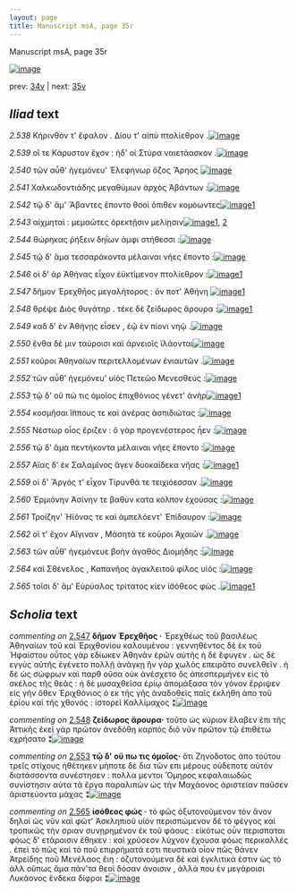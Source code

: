 ```yaml
---
layout: page
title: Manuscript msA, page 35r
---
```


Manuscript msA, page 35r

[![image](http://www.homermultitext.org/iipsrv?OBJ=IIP,1.0&FIF=/project/homer/pyramidal/deepzoom/hmt/vaimg/2017a/VA035RN_0036.tif&WID=100&CVT=JPEG)](http://www.homermultitext.org/ict2/?urn=urn:cite2:hmt:vaimg.2017a:VA035RN_0036)

prev:  [34v](../34v) | next:  [35v](../35v)

## *Iliad* text

*2.538* <a id="2.538"/> Κήρινθόν τ' 					ἔφαλον . Δίου τ' αἰπὺ 					πτολίεθρον .[![image](http://www.homermultitext.org/iipsrv?OBJ=IIP,1.0&FIF=/project/homer/pyramidal/deepzoom/hmt/vaimg/2017a/VA035RN_0036.tif&RGN=0.149,0.2047,0.374,0.0339&WID=1000&CVT=JPEG)](http://www.homermultitext.org/ict2/?urn=urn:cite2:hmt:vaimg.2017a:VA035RN_0036@0.149,0.2047,0.374,0.0339)

*2.539* <a id="2.539"/> οἵ τε Κάρυστον 					ἔχον : ἠδ' οἱ Στύρα 					ναιετάασκον .[![image](http://www.homermultitext.org/iipsrv?OBJ=IIP,1.0&FIF=/project/homer/pyramidal/deepzoom/hmt/vaimg/2017a/VA035RN_0036.tif&RGN=0.154,0.2272,0.374,0.0256&WID=1000&CVT=JPEG)](http://www.homermultitext.org/ict2/?urn=urn:cite2:hmt:vaimg.2017a:VA035RN_0036@0.154,0.2272,0.374,0.0256)

*2.540* <a id="2.540"/> τῶν αὖθ' ἡγεμόνευ' Ἐλεφήνωρ ὄζος Ἄρηος 				[![image](http://www.homermultitext.org/iipsrv?OBJ=IIP,1.0&FIF=/project/homer/pyramidal/deepzoom/hmt/vaimg/2017a/VA035RN_0036.tif&RGN=0.154,0.2438,0.374,0.0256&WID=1000&CVT=JPEG)](http://www.homermultitext.org/ict2/?urn=urn:cite2:hmt:vaimg.2017a:VA035RN_0036@0.154,0.2438,0.374,0.0256)

*2.541* <a id="2.541"/> Χαλκωδοντιάδης 					μεγαθύμων ἀρχὸς Ἀβάντων :[![image](http://www.homermultitext.org/iipsrv?OBJ=IIP,1.0&FIF=/project/homer/pyramidal/deepzoom/hmt/vaimg/2017a/VA035RN_0036.tif&RGN=0.153,0.2649,0.39,0.0256&WID=1000&CVT=JPEG)](http://www.homermultitext.org/ict2/?urn=urn:cite2:hmt:vaimg.2017a:VA035RN_0036@0.153,0.2649,0.39,0.0256)

*2.542* <a id="2.542"/> τῷ δ' ἅμ' Ἄβαντες ἕποντο θοοὶ ὄπιθεν κομόωντες[![image](http://www.homermultitext.org/iipsrv?OBJ=IIP,1.0&FIF=/project/homer/pyramidal/deepzoom/hmt/vaimg/2017a/VA035RN_0036.tif&RGN=0.153,0.2822,0.408,0.0256&WID=1000&CVT=JPEG)](http://www.homermultitext.org/ict2/?urn=urn:cite2:hmt:vaimg.2017a:VA035RN_0036@0.153,0.2822,0.408,0.0256)[1](#msA_2.626)

*2.543* <a id="2.543"/> αἰχμηταὶ : μεμαῶτες ὀρεκτῇσιν μελίῃσιν[![image](http://www.homermultitext.org/iipsrv?OBJ=IIP,1.0&FIF=/project/homer/pyramidal/deepzoom/hmt/vaimg/2017a/VA035RN_0036.tif&RGN=0.15,0.3032,0.408,0.0256&WID=1000&CVT=JPEG)](http://www.homermultitext.org/ict2/?urn=urn:cite2:hmt:vaimg.2017a:VA035RN_0036@0.15,0.3032,0.408,0.0256)[1](#msA_2.627), [2](#msA_2.628)

*2.544* <a id="2.544"/> θώρηκας ῥήξειν δηΐων ἀμφι στήθεσσι :[![image](http://www.homermultitext.org/iipsrv?OBJ=IIP,1.0&FIF=/project/homer/pyramidal/deepzoom/hmt/vaimg/2017a/VA035RN_0036.tif&RGN=0.15,0.322,0.408,0.0256&WID=1000&CVT=JPEG)](http://www.homermultitext.org/ict2/?urn=urn:cite2:hmt:vaimg.2017a:VA035RN_0036@0.15,0.322,0.408,0.0256)

*2.545* <a id="2.545"/> τῷ δ' ἅμα τεσσαράκοντα μέλαιναι νῆες ἕποντο :[![image](http://www.homermultitext.org/iipsrv?OBJ=IIP,1.0&FIF=/project/homer/pyramidal/deepzoom/hmt/vaimg/2017a/VA035RN_0036.tif&RGN=0.148,0.3424,0.42,0.0256&WID=1000&CVT=JPEG)](http://www.homermultitext.org/ict2/?urn=urn:cite2:hmt:vaimg.2017a:VA035RN_0036@0.148,0.3424,0.42,0.0256)

*2.546* <a id="2.546"/> οἱ δ' άρ Ἀθήνας 					εἶχον ἐϋκτίμενον πτολίεθρον :[![image](http://www.homermultitext.org/iipsrv?OBJ=IIP,1.0&FIF=/project/homer/pyramidal/deepzoom/hmt/vaimg/2017a/VA035RN_0036.tif&RGN=0.148,0.3634,0.42,0.0256&WID=1000&CVT=JPEG)](http://www.homermultitext.org/ict2/?urn=urn:cite2:hmt:vaimg.2017a:VA035RN_0036@0.148,0.3634,0.42,0.0256)[1](#msA_2.629)

*2.547* <a id="2.547"/> δῆμον Ἐρεχθῆος 					μεγαλήτορος : ὅν ποτ' Ἀθήνη 				[![image](http://www.homermultitext.org/iipsrv?OBJ=IIP,1.0&FIF=/project/homer/pyramidal/deepzoom/hmt/vaimg/2017a/VA035RN_0036.tif&RGN=0.143,0.3792,0.42,0.0256&WID=1000&CVT=JPEG)](http://www.homermultitext.org/ict2/?urn=urn:cite2:hmt:vaimg.2017a:VA035RN_0036@0.143,0.3792,0.42,0.0256)[1](#msA_2.630)

*2.548* <a id="2.548"/> θρέψε Διὸς θυγάτηρ . τέκε 					δὲ ζείδωρος ἄρουρα :[![image](http://www.homermultitext.org/iipsrv?OBJ=IIP,1.0&FIF=/project/homer/pyramidal/deepzoom/hmt/vaimg/2017a/VA035RN_0036.tif&RGN=0.143,0.3995,0.42,0.0256&WID=1000&CVT=JPEG)](http://www.homermultitext.org/ict2/?urn=urn:cite2:hmt:vaimg.2017a:VA035RN_0036@0.143,0.3995,0.42,0.0256)[1](#msA_2.631)

*2.549* <a id="2.549"/> καδ δ' ἐν Ἀθήνῃς 					εἷσεν , ἑῷ ἐν πίονι νηῷ .[![image](http://www.homermultitext.org/iipsrv?OBJ=IIP,1.0&FIF=/project/homer/pyramidal/deepzoom/hmt/vaimg/2017a/VA035RN_0036.tif&RGN=0.14,0.4184,0.42,0.0256&WID=1000&CVT=JPEG)](http://www.homermultitext.org/ict2/?urn=urn:cite2:hmt:vaimg.2017a:VA035RN_0036@0.14,0.4184,0.42,0.0256)

*2.550* <a id="2.550"/> ἔνθα δέ μιν ταύροισι καὶ ἀρνειοῖς ϊλάονται[![image](http://www.homermultitext.org/iipsrv?OBJ=IIP,1.0&FIF=/project/homer/pyramidal/deepzoom/hmt/vaimg/2017a/VA035RN_0036.tif&RGN=0.139,0.4387,0.42,0.0256&WID=1000&CVT=JPEG)](http://www.homermultitext.org/ict2/?urn=urn:cite2:hmt:vaimg.2017a:VA035RN_0036@0.139,0.4387,0.42,0.0256)

*2.551* <a id="2.551"/> κοῦροι Ἀθηναίων 					περιτελλομένων ἐνιαυτῶν .[![image](http://www.homermultitext.org/iipsrv?OBJ=IIP,1.0&FIF=/project/homer/pyramidal/deepzoom/hmt/vaimg/2017a/VA035RN_0036.tif&RGN=0.139,0.456,0.42,0.0256&WID=1000&CVT=JPEG)](http://www.homermultitext.org/ict2/?urn=urn:cite2:hmt:vaimg.2017a:VA035RN_0036@0.139,0.456,0.42,0.0256)

*2.552* <a id="2.552"/> τῶν αὖθ' ἡγεμόνευ' υἱὸς Πετεῶο 					 Μενεσθεύς :[![image](http://www.homermultitext.org/iipsrv?OBJ=IIP,1.0&FIF=/project/homer/pyramidal/deepzoom/hmt/vaimg/2017a/VA035RN_0036.tif&RGN=0.135,0.474,0.42,0.0256&WID=1000&CVT=JPEG)](http://www.homermultitext.org/ict2/?urn=urn:cite2:hmt:vaimg.2017a:VA035RN_0036@0.135,0.474,0.42,0.0256)

*2.553* <a id="2.553"/> τῷ δ' οὔ πώ τις ὁμοῖος ἐπιχθόνιος γένετ' ἀνὴρ[![image](http://www.homermultitext.org/iipsrv?OBJ=IIP,1.0&FIF=/project/homer/pyramidal/deepzoom/hmt/vaimg/2017a/VA035RN_0036.tif&RGN=0.135,0.4936,0.42,0.0256&WID=1000&CVT=JPEG)](http://www.homermultitext.org/ict2/?urn=urn:cite2:hmt:vaimg.2017a:VA035RN_0036@0.135,0.4936,0.42,0.0256)[1](#msA_2.632)

*2.554* <a id="2.554"/> κοσμῆσαι ἵ̈ππους τε καὶ ἀνέρας ἀσπιδιώτας :[![image](http://www.homermultitext.org/iipsrv?OBJ=IIP,1.0&FIF=/project/homer/pyramidal/deepzoom/hmt/vaimg/2017a/VA035RN_0036.tif&RGN=0.134,0.5117,0.42,0.0256&WID=1000&CVT=JPEG)](http://www.homermultitext.org/ict2/?urn=urn:cite2:hmt:vaimg.2017a:VA035RN_0036@0.134,0.5117,0.42,0.0256)

*2.555* <a id="2.555"/> Νέστωρ οἶος ἔριζεν : ὃ 					γὰρ προγενέστερος ἦεν :[![image](http://www.homermultitext.org/iipsrv?OBJ=IIP,1.0&FIF=/project/homer/pyramidal/deepzoom/hmt/vaimg/2017a/VA035RN_0036.tif&RGN=0.133,0.5335,0.42,0.0256&WID=1000&CVT=JPEG)](http://www.homermultitext.org/ict2/?urn=urn:cite2:hmt:vaimg.2017a:VA035RN_0036@0.133,0.5335,0.42,0.0256)

*2.556* <a id="2.556"/> τῷ δ' ἅμα πεντήκοντα μέλαιναι νῆες ἕποντο :[![image](http://www.homermultitext.org/iipsrv?OBJ=IIP,1.0&FIF=/project/homer/pyramidal/deepzoom/hmt/vaimg/2017a/VA035RN_0036.tif&RGN=0.133,0.5515,0.42,0.0256&WID=1000&CVT=JPEG)](http://www.homermultitext.org/ict2/?urn=urn:cite2:hmt:vaimg.2017a:VA035RN_0036@0.133,0.5515,0.42,0.0256)

*2.557* <a id="2.557"/> Αἴας δ' ἐκ Σαλαμῖνος ἄγεν δυοκαίδεκα νῆας :[![image](http://www.homermultitext.org/iipsrv?OBJ=IIP,1.0&FIF=/project/homer/pyramidal/deepzoom/hmt/vaimg/2017a/VA035RN_0036.tif&RGN=0.133,0.5719,0.42,0.0256&WID=1000&CVT=JPEG)](http://www.homermultitext.org/ict2/?urn=urn:cite2:hmt:vaimg.2017a:VA035RN_0036@0.133,0.5719,0.42,0.0256)[1](#msA_2.633)

*2.559* <a id="2.559"/> οἱ δ' Ἄργός τ' 					εἶχον Τίρυνθά τε 					τειχιόεσσαν .[![image](http://www.homermultitext.org/iipsrv?OBJ=IIP,1.0&FIF=/project/homer/pyramidal/deepzoom/hmt/vaimg/2017a/VA035RN_0036.tif&RGN=0.13,0.5892,0.42,0.0256&WID=1000&CVT=JPEG)](http://www.homermultitext.org/ict2/?urn=urn:cite2:hmt:vaimg.2017a:VA035RN_0036@0.13,0.5892,0.42,0.0256)

*2.560* <a id="2.560"/> Ἑρμιόνην 					 Ἀσίνην τε βαθὺν κατα 					κόλπον ἐχούσας :[![image](http://www.homermultitext.org/iipsrv?OBJ=IIP,1.0&FIF=/project/homer/pyramidal/deepzoom/hmt/vaimg/2017a/VA035RN_0036.tif&RGN=0.155,0.608,0.42,0.0256&WID=1000&CVT=JPEG)](http://www.homermultitext.org/ict2/?urn=urn:cite2:hmt:vaimg.2017a:VA035RN_0036@0.155,0.608,0.42,0.0256)

*2.561* <a id="2.561"/> Τροίζην' 					 Ἠϊόνας τε καὶ ἀμπελόεντ' 						 Ἐπίδαυρον :[![image](http://www.homermultitext.org/iipsrv?OBJ=IIP,1.0&FIF=/project/homer/pyramidal/deepzoom/hmt/vaimg/2017a/VA035RN_0036.tif&RGN=0.153,0.629,0.42,0.0256&WID=1000&CVT=JPEG)](http://www.homermultitext.org/ict2/?urn=urn:cite2:hmt:vaimg.2017a:VA035RN_0036@0.153,0.629,0.42,0.0256)

*2.562* <a id="2.562"/> οἵ τ' ἔχον Αἴγιναν , Μάσητά τε κοῦροι Ἀχαιῶν .[![image](http://www.homermultitext.org/iipsrv?OBJ=IIP,1.0&FIF=/project/homer/pyramidal/deepzoom/hmt/vaimg/2017a/VA035RN_0036.tif&RGN=0.152,0.6456,0.42,0.0256&WID=1000&CVT=JPEG)](http://www.homermultitext.org/ict2/?urn=urn:cite2:hmt:vaimg.2017a:VA035RN_0036@0.152,0.6456,0.42,0.0256)

*2.563* <a id="2.563"/> τῶν αὖθ' ἡγεμόνευε βοὴν ἀγαθὸς Διομήδης :[![image](http://www.homermultitext.org/iipsrv?OBJ=IIP,1.0&FIF=/project/homer/pyramidal/deepzoom/hmt/vaimg/2017a/VA035RN_0036.tif&RGN=0.152,0.6637,0.42,0.0256&WID=1000&CVT=JPEG)](http://www.homermultitext.org/ict2/?urn=urn:cite2:hmt:vaimg.2017a:VA035RN_0036@0.152,0.6637,0.42,0.0256)

*2.564* <a id="2.564"/> καὶ Σθένελος , 						 Καπανῆος ἀγακλειτοῦ φίλος 					υἱός :[![image](http://www.homermultitext.org/iipsrv?OBJ=IIP,1.0&FIF=/project/homer/pyramidal/deepzoom/hmt/vaimg/2017a/VA035RN_0036.tif&RGN=0.151,0.681,0.42,0.0256&WID=1000&CVT=JPEG)](http://www.homermultitext.org/ict2/?urn=urn:cite2:hmt:vaimg.2017a:VA035RN_0036@0.151,0.681,0.42,0.0256)

*2.565* <a id="2.565"/> τοῖσι δ' ἅμ' Εὐρύαλος 					τρίτατος κίεν ἰ̈σόθεος φὼς .[![image](http://www.homermultitext.org/iipsrv?OBJ=IIP,1.0&FIF=/project/homer/pyramidal/deepzoom/hmt/vaimg/2017a/VA035RN_0036.tif&RGN=0.152,0.6968,0.42,0.0256&WID=1000&CVT=JPEG)](http://www.homermultitext.org/ict2/?urn=urn:cite2:hmt:vaimg.2017a:VA035RN_0036@0.152,0.6968,0.42,0.0256)[1](#msA_2.634)

## *Scholia* text

*commenting on* [2.547](#2.547)  <a id="msA_2.630"/> **δῆμον Ἐρεχθῆος ·** Ἐρεχθέως τοῦ βασιλέως Ἀθηναίων τοῦ καὶ Ἐριχθονίου καλουμένου : γεννηθέντος δὲ ἐκ τοῦ Ἡφαίστου οὗτος γὰρ εδίωκεν Ἀθηνᾶν ἐρῶν αὐτῆς ἡ δὲ ἒφυγεν . ὡς δὲ εγγὺς αὐτῆς ἐγένετο πολλῇ ἀνάγκῃ ἢν γὰρ χωλὸς επειρᾶτο συνελθεῖν . ἡ δὲ ὡς σώφρων καὶ παρθ οῦσα οὐκ ἀνέσχετο ὃς ἀπεσπερμήνεν εἰς τὸ σκέλος τῆς θεᾶς : ἡ δὲ μυσαχθεῖσα ἐρίῳ ἀπομάξασα τὸν γόνον ἔρριψεν εἰς γῆν ὅθεν Ἐριχθόνιος ὁ εκ τῆς γῆς ἀναδοθεὶς παῖς ἐκλήθη ἀπο τοῦ ἐρίου καὶ τῆς χθονός : ἱστορεῖ Καλλίμαχος ⁑[![image](http://www.homermultitext.org/iipsrv?OBJ=IIP,1.0&FIF=/project/homer/pyramidal/deepzoom/hmt/vaimg/2017a/VA035RN_0036.tif&RGN=0.5497,0.2523,0.229,0.1494&WID=1000&CVT=JPEG)](http://www.homermultitext.org/ict2/?urn=urn:cite2:hmt:vaimg.2017a:VA035RN_0036@0.5497,0.2523,0.229,0.1494)

*commenting on* [2.548](#2.548)  <a id="msA_2.631"/> **ζείδωρος ἄρουρα·** τοῦτο ὡς κύριον ἔλαβεν ἐπι τῆς Ἀττικῆς ἐκεῖ γὰρ πρῶτον ἀνεδόθη καρπὸς διὅ νῦν πρῶτον τῷ ἐπιθέτω εχρήσατο ⁑[![image](http://www.homermultitext.org/iipsrv?OBJ=IIP,1.0&FIF=/project/homer/pyramidal/deepzoom/hmt/vaimg/2017a/VA035RN_0036.tif&RGN=0.56,0.3867,0.2087,0.0511&WID=1000&CVT=JPEG)](http://www.homermultitext.org/ict2/?urn=urn:cite2:hmt:vaimg.2017a:VA035RN_0036@0.56,0.3867,0.2087,0.0511)

*commenting on* [2.553](#2.553)  <a id="msA_2.632"/> **τῷ δ' οὔ πω τις ὁμοῖος·** ὅτι Ζηνοδοτος ἀπο τούτου τρεῖς στίχους ἠθέτηκεν μήποτε δὲ δια τῶν επι μέρους οὐδεποτε αὐτὸν διατάσσοντα συνέστησεν : πολλα μεντοι Ὅμηρος κεφαλαιωδῶς συνίστησιν αὐτα τὰ ἔργα παραλιπὼν ὡς τὴν Μαχάονος ἀριστείαν παῦσεν ἀριστεύοντα μάχας ⁑[![image](http://www.homermultitext.org/iipsrv?OBJ=IIP,1.0&FIF=/project/homer/pyramidal/deepzoom/hmt/vaimg/2017a/VA035RN_0036.tif&RGN=0.555,0.433,0.2227,0.0839&WID=1000&CVT=JPEG)](http://www.homermultitext.org/ict2/?urn=urn:cite2:hmt:vaimg.2017a:VA035RN_0036@0.555,0.433,0.2227,0.0839)

*commenting on* [2.565](#2.565)  <a id="msA_2.634"/> **ἰσόθεος φώς ·** τὸ φῶς ὀξυτονούμενον τὸν ἅνον δηλοὶ ὡς νῦν καὶ φῶτ' Ἀσκληπιοῦ υἱόν περισπώμενον δὲ τὸ φέγγος καὶ τροπικῶς τὴν σριαν συνῃρημένον ἐκ τοῦ φάους : εἰκότως οὖν περισπαται φόως δ' ετάροισιν ἔθηκεν : καὶ χρύσεον λύχνον ἔχουσα φόως περικαλλές . ἐπεὶ τὸ πῶς καὶ τὸ ποῦ επιρρήματά εστι πευστικὰ οἷον πῶς θάνεν Ἀτρείδης ποῦ Μενέλαος ἔιη : ὀζυτονούμενα δὲ καὶ ἐγκλιτικά ἐστιν ὡς τὸ ἀλλ οὔπως ἅμα πάν'τα θεοὶ δόσαν ἀνοισιν , ἀλλά που ἐν μεγάροισι Λυκάονος ἕνδεκα δίφροι ⁑[![image](http://www.homermultitext.org/iipsrv?OBJ=IIP,1.0&FIF=/project/homer/pyramidal/deepzoom/hmt/vaimg/2017a/VA035RN_0036.tif&RGN=0.556,0.5825,0.2097,0.2308&WID=1000&CVT=JPEG)](http://www.homermultitext.org/ict2/?urn=urn:cite2:hmt:vaimg.2017a:VA035RN_0036@0.556,0.5825,0.2097,0.2308)